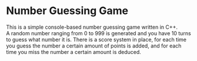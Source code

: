 # Number Guessing Game
This is a simple console-based number guessing game written in C++.  
A random number ranging from 0 to 999 is generated and you have 10 turns to guess what number it is.
There is a score system in place, for each time you guess the number a certain amount of points is added, and for each time you miss the number a certain amount is deduced.
